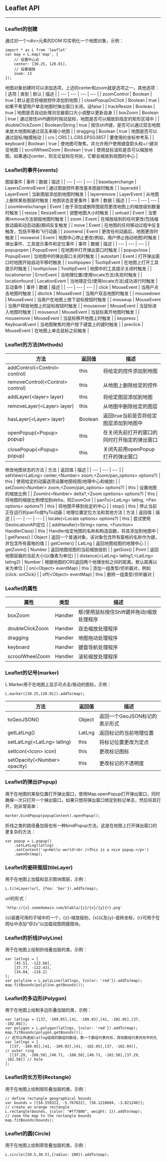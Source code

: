## Leaflet API
---
### Leaflet的创建
通过对一个\<div>元素的DOM ID实例化一个地图对象，示例：
```
import * as L from 'leaflet'
var map = L.map('map', {
	// 设置中心点
	center: [30.25, 120.01],
	// 设置缩放
	zoom: 13
});
```
地图对象创建时可以添加选项，上述的center和zoom就是选项之一，其他选项：
| 选项 | 类型 | 默认 | 描述 |
| --- | --- | --- | --- |
| zoomControl | Boolean | true | 默认是否将缩放控件添加到地图 |
| closePopupOnClick | Boolean | true | 如果不希望用户单击地图时弹出窗口关闭，设false |
| trackResize | Boolean | true | 地图是否自动处理浏览器窗口大小调整以更新自身 |
| boxZoom | Boolean | true | 通过按住shift键同时拖动鼠标，地图是否可以缩放到指定的矩形区域中 |
| doubleClickZoom | Boolean/String | true | 按住shift键，是否可以通过双击地图来放大地图和通过双击来缩小地图 |
| dragging | Boolean | true | 地图是否可以通过鼠标/触摸拖动 |
| crs | CRS | L.CRS.EPSG3857 | 要使用的坐标参考系 |
| keyboard | Boolean | true | 使地图可聚焦，并允许用户使用键盘箭头和+/-键浏览地图 |
| scrollWheelZoom | Boolean | true | 使用鼠标滚轮是否可以缩放地图，如果通过center，则无论鼠标在何处，它都会缩放到视图的中心 |

### Leaflet的事件(events)
图层事件
| 事件 | 数据 | 描述 |
| --- | --- | --- |
| baselayerchange | LayersControlEvent | 通过图层控件更改基本图层时触发 |
| layeradd | LayerEvent | 当新图层添加到地图时触发 |
| layerremove | LayerEvent | 从地图上删除某些图层时触发 |
地图状态变更事件
| 事件 | 数据 | 描述 |
| --- | --- | --- |
| zoomlevelschange | Event | 由于添加或删除图层而更改地图上的缩放级别数量时触发 |
| resize | ResizeEvent | 调整地图大小时触发 |
| unload | Event | 当使用remove方法销毁地图时触发 |
| zoom | Event | 在缩放级别的任何更改(包括缩放动画和动态动画)期间反复触发 |
| move | Event | 在地图的任何移动过程中反复触发，包括平移和飞行动画 |
| zoomend | Event | 更改任何动画后，地图更改时触发 |
| moveend | Event | 地图中心停止更改(例如，用户停止拖动地图)时触发 |
弹出事件、工具提示事件和定位事件
| 事件 | 数据 | 描述 |
| --- | --- | --- |
| popupopen | PopupEvent | 在地图中打开弹出窗口时触发 |
| popupclose | PopupEvent | 当地图中的弹出窗口关闭时触发 |
| autostart | Event | 打开弹出窗口时地图开始自动平移时触发 |
| tooltipopen | TooltipEvent | 在地图上打开工具提示时触发 |
| tooltipclose | TooltipEvent | 地图中的工具提示关闭时触发 |
| locationerror | ErrorEvent | 当地理位置(使用locate方法)失败时触发 |
| locationfound | LocationEvent | 当地理定位(使用locate方法)成功进行时触发 |
互动事件
| 事件 | 数据 | 描述 |
| --- | --- | --- |
| click | MouseEvent | 当用户点击地图时触发 |
| dbclick | MouseEvent | 当用户双击地图时触发 |
| mousedown | MouseEvent | 当用户在地图上按下鼠标按钮时触发 |
| mouseup | MouseEvent | 当用户释放地图上的鼠标按钮时触发 |
| mouseover | MouseEvent | 当鼠标进入地图时触发 |
| mouseout | MouseEvent | 当鼠标离开地图时触发 |
| mousemove | MouseEvent | 当鼠标移开地图上时触发 |
| keypress | KeyboardEvent | 当地图聚焦时用户按下键盘上的键时触发 |
| preclick | MouseEvent | 在地图上单击鼠标之前触发 |

### Leaflet的方法(Methods)
| 方法 | 返回值 | 描述 |
| --- | --- | --- |
| addControl(\<Control> control) | this | 将给定的控件添加到地图 |
| removeControl(\<Control> control) | this | 从地图上删除给定的控件 |
| addLayer(\<layer> layer) | this | 将给定图层添加到地图 |
| removeLayer(\<Layer> layer) | this | 从地图中删除给定的图层 |
| hasLayer(\<Layer> layer) | Boolean | 返回true当前是否将给定图层添加到地图中 |
| openPopup(\<Popup> popup) | this | 在关闭先前打开的窗口的同时打开指定的弹出窗口 |
| closePopup(\<Popup> popup) | this | 关闭先前用openPopup打开的弹出窗口 |
修改地图状态的方法
| 方法 | 返回值 | 描述 |
| --- | --- | --- |
| setView(\<LatLng> center,\<Number> zoom,\<Zoom/pan_options> options?) | this | 使用给定的动画选项设置地图视图(地理中心和缩放) |
| setZoom(\<Number> zoom,\<Zoom/pan_options> options?) | this | 设置地图的缩放比例 |
| ZoomIn(\<Number> delta?,\<Zoom opetions> options?) | this | 将地图的缩放比例增加到delta，同ZoomOut |
| panTo(\<LatLng> latlng, \<Pan options> options?) | this | 将地图平移到给定的中心 |
| stop() | this | 停止当前正在运行的panTo或flyTo动画 |
地理位置定位方法和其他方法
| 方法 | 返回值 | 描述 |
| --- | --- | --- |
| locate(\<Locate options> options?) | this | 尝试使用GeolocationAPI定位 |
| addHandler(\<String> name, \<Function> HandlerClass) | this | Handler给定地图的名称和构造函数，将其添加到地图中 |
| getPanes() | Object | 返回一个普通对象，该对象包含所有窗格的名称作为键，并包含所有窗格的值 |
| getCenter() | LatLng | 返回地图视图的地理中心 |
| getZoom() | Number | 返回地图视图的当前缩放级别 |
| getSize() | Point | 返回地图容器的当前大小(以像素为单位) |
| distance(\<LatLng> latlng1,\<LatLng> latlng2) | Number | 根据地图的CRS返回两个地理坐标之间的距离。默认距离以米为单位 |
| on(\<Object> eventMap) | this | 添加一组类型/侦听器对，例如{click: onClick} |
| off(\<Object> eventMap) | this | 删除一组类型/侦听器对 |
### Leaflet的属性
| 属性 | 类型 | 描述 |
| --- | --- | --- |
| boxZoom | Handler | 框(使用鼠标按住Shift键并拖动)缩放处理程序 |
| doubleClickZoom | Handler | 双击缩放处理程序 |
| dragging | Handler | 地图拖动处理程序 |
| keyboard | Handler | 键盘导航处理程序 |
| scroolWheelZoom | Handler | 滚轮缩放处理程序 |

### Leaflet的记号(marker)
L.Marker用于在地图上显示可点击/拖动的图标，示例：
```
L.marker([30.25,120.01]).addTo(map);
```
| 方法 | 返回值 | 描述 |
| --- | --- | --- |
| toGeoJSON() | Object | 返回一个GeoJSON标记的表示形式 |
| getLatLng() | LatLng | 返回标记的当前地理位置 |
| setLatLng(\<LatLng> latlng) | this | 将标记位置更改为定点 |
| setIcon(\<Icon> icon) | this | 更改标记图标 |
| setOpacity(\<Number> opacity) | this | 更改标记的不透明度 |

### Leaflet的弹出(Popup)
用于在地图的某些位置打开弹出窗口，使用Map.openPopup打开弹出窗口，同时确保一次只打开一个弹出窗口，如果只想将弹出窗口绑定到标记单击，然后将其打开，则非常简单：
```
marker.bindPopup(popupContent).openPopup();
```
折线之类的路径叠加层也有一种bindPopup方法。这是在地图上打开弹出窗口的更复杂的方法：
```
var popup = L.popup()
	.setLatLng(latlng)
	.setContent('<p>Hello world!<br />This is a nice popup.</p>')
	.openOn(map);
```
### Leaflet的瓷砖图层(tileLayer)
用于在地图上加载和显示图块图层，示例：
```
L.tileLayer(url, {foo: 'bar'}).addTo(map);
```
url的形式：
```
'http://{s}.somedomain.com/blabla/{z}/{x}/{y}{r}.png'
```
{s}装置可用的子域中的一个，{z}-缩放级别，{x}以及{y}-瓷砖坐标，{r}可用于在网址中添加“@2x”以加载视图网膜图块。

### Leaflet的折线(PolyLine)
用于在地图上绘制折线叠加层的类，示例：
```
var latlngs = [
	[45.51, -122.68],
	[37.77, -122.43],
	[34.04, -118.2]
];
var polyline = L.polyLine(latlngs, {color: 'red'}).addTo(map);
map.fitBounds(polyline.getBounds());
```
### Leaflet的多边形(Polygon)
用于在地图上绘制多边形叠加层的类，示例：
```
var latlngs = [[37, -109.05],[41, -109.03],[41, -102.05],[37, -102.04]];
var polygon = L.polygon(latlngs, {color: 'red'}).addTo(map);
map.fitBounds(polygon.getBounds());
// 还可以传递由latlng组成的数组的数组，第一个数组代表外形，其他数组代表外形中的孔
var latlngs = [
  [[37, -109.05],[41, -109.03],[41, -102.05],[37, -102.04]], 
// outer ring
  [[37.29, -108.58],[40.71, -108.58],[40.71, -102.50],[37.29, -102.50]] // hole
];
```
### Leaflet的长方形(Rectangle)
用于在地图上绘制矩形叠加层的类，示例：
```
// define rectangle geographical bounds
var bounds = [[54.559322, -5.767822], [56.1210604, -3.021240]];
// create an orange rectangle
L.rectangle(bounds, {color: "#ff7800", weight: 1}).addTo(map);
// zoom the map to the rectangle bounds
map.fitBounds(bounds);
```
### Leaflet的圆(Circle)
用于在地图上绘制原型叠加层的类，示例：
```
L.circle([50.5,30.5],{radius: 200}).addTo(map);
```





